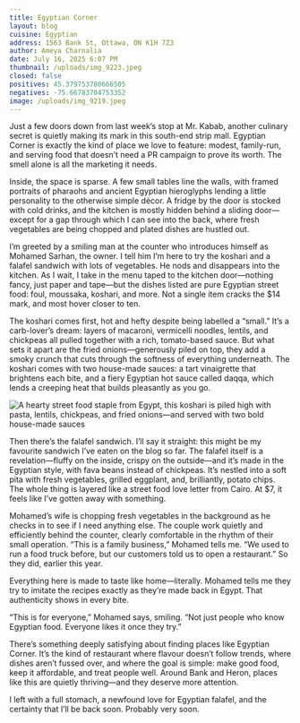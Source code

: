 ```yaml
---
title: Egyptian Corner
layout: blog
cuisine: Egyptian
address: 1563 Bank St, Ottawa, ON K1H 7Z3
author: Ameya Charnalia
date: July 16, 2025 6:07 PM
thumbnail: /uploads/img_9223.jpeg
closed: false
positives: 45.379753780666505
negatives: -75.66783704753352
image: /uploads/img_9219.jpeg
---
```

Just a few doors down from last week’s stop at Mr. Kabab, another culinary secret is quietly making its mark in this south-end strip mall. Egyptian Corner is exactly the kind of place we love to feature: modest, family-run, and serving food that doesn’t need a PR campaign to prove its worth. The smell alone is all the marketing it needs.

Inside, the space is sparse. A few small tables line the walls, with framed portraits of pharaohs and ancient Egyptian hieroglyphs lending a little personality to the otherwise simple décor. A fridge by the door is stocked with cold drinks, and the kitchen is mostly hidden behind a sliding door—except for a gap through which I can see into the back, where fresh vegetables are being chopped and plated dishes are hustled out.

I’m greeted by a smiling man at the counter who introduces himself as Mohamed Sarhan, the owner. I tell him I’m here to try the koshari and a falafel sandwich with lots of vegetables. He nods and disappears into the kitchen. As I wait, I take in the menu taped to the kitchen door—nothing fancy, just paper and tape—but the dishes listed are pure Egyptian street food: foul, moussaka, koshari, and more. Not a single item cracks the $14 mark, and most hover closer to ten.

The koshari comes first, hot and hefty despite being labelled a “small.” It’s a carb-lover’s dream: layers of macaroni, vermicelli noodles, lentils, and chickpeas all pulled together with a rich, tomato-based sauce. But what sets it apart are the fried onions—generously piled on top, they add a smoky crunch that cuts through the softness of everything underneath. The koshari comes with two house-made sauces: a tart vinaigrette that brightens each bite, and a fiery Egyptian hot sauce called daqqa, which lends a creeping heat that builds pleasantly as you go.

![A hearty street food staple from Egypt, this koshari is piled high with pasta, lentils, chickpeas, and fried onions—and served with two bold house-made sauces](/uploads/img_9223.jpeg "Egyptian Corner koshari")

Then there’s the falafel sandwich. I’ll say it straight: this might be my favourite sandwich I’ve eaten on the blog so far. The falafel itself is a revelation—fluffy on the inside, crispy on the outside—and it’s made in the Egyptian style, with fava beans instead of chickpeas. It’s nestled into a soft pita with fresh vegetables, grilled eggplant, and, brilliantly, potato chips. The whole thing is layered like a street food love letter from Cairo. At $7, it feels like I’ve gotten away with something.

Mohamed’s wife is chopping fresh vegetables in the background as he checks in to see if I need anything else. The couple work quietly and efficiently behind the counter, clearly comfortable in the rhythm of their small operation. “This is a family business,” Mohamed tells me. “We used to run a food truck before, but our customers told us to open a restaurant.” So they did, earlier this year.

Everything here is made to taste like home—literally. Mohamed tells me they try to imitate the recipes exactly as they’re made back in Egypt. That authenticity shows in every bite.

“This is for everyone,” Mohamed says, smiling. “Not just people who know Egyptian food. Everyone likes it once they try.”

There’s something deeply satisfying about finding places like Egyptian Corner. It’s the kind of restaurant where flavour doesn’t follow trends, where dishes aren’t fussed over, and where the goal is simple: make good food, keep it affordable, and treat people well. Around Bank and Heron, places like this are quietly thriving—and they deserve more attention.

I left with a full stomach, a newfound love for Egyptian falafel, and the certainty that I’ll be back soon. Probably very soon.